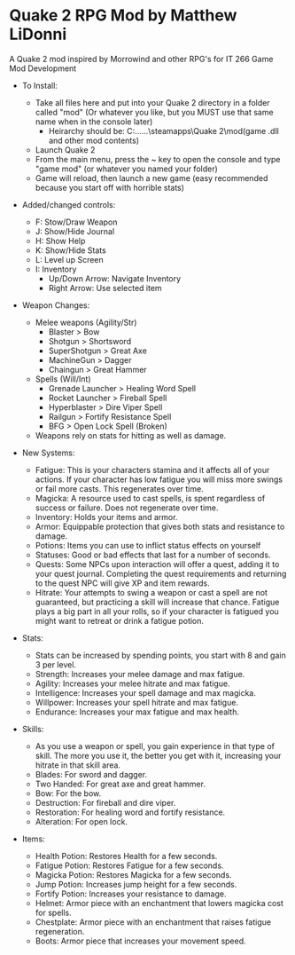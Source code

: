 # Quake 2 RPG Mod by Matthew LiDonni
A Quake 2 mod inspired by Morrowind and other RPG's for IT 266 Game Mod Development

- To Install:
    - Take all files here and put into your Quake 2 directory in a folder called "mod" (Or whatever you like, but you MUST use that same name when in the console later)
        - Heirarchy should be: C:\...\...\steamapps\Quake 2\mod\(game .dll and other mod contents)
    - Launch Quake 2
    - From the main menu, press the ~ key to open the console and type "game mod" (or whatever you named your folder)
    - Game will reload, then launch a new game (easy recommended because you start off with horrible stats)

- Added/changed controls:
    - F: Stow/Draw Weapon
    - J: Show/Hide Journal
    - H: Show Help
    - K: Show/Hide Stats
    - L: Level up Screen
    - I: Inventory
        - Up/Down Arrow: Navigate Inventory
        - Right Arrow: Use selected item

- Weapon Changes:
    - Melee weapons (Agility/Str)
        - Blaster > Bow
        - Shotgun > Shortsword
        - SuperShotgun > Great Axe
        - MachineGun > Dagger
        - Chaingun > Great Hammer
    - Spells (Will/Int)
        - Grenade Launcher > Healing Word Spell
        - Rocket Launcher > Fireball Spell
        - Hyperblaster > Dire Viper Spell
        - Railgun > Fortify Resistance Spell
        - BFG > Open Lock Spell (Broken)
    - Weapons rely on stats for hitting as well as damage.

- New Systems:
    - Fatigue: This is your characters stamina and it affects all of your actions. If your character has low fatigue you will miss more swings or fail more casts. This regenerates over time.
    - Magicka: A resource used to cast spells, is spent regardless of success or failure. Does not regenerate over time.
    - Inventory: Holds your items and armor.
    - Armor: Equippable protection that gives both stats and resistance to damage.
    - Potions: Items you can use to inflict status effects on yourself
    - Statuses: Good or bad effects that last for a number of seconds.
    - Quests: Some NPCs upon interaction will offer a quest, adding it to your quest journal. Completing the quest requirements and returning to the quest NPC will give XP and item rewards.
    - Hitrate: Your attempts to swing a weapon or cast a spell are not guaranteed, but practicing a skill will increase that chance. Fatigue plays a big part in all your rolls, so if your character is fatigued you might want to retreat or drink a fatigue potion.

- Stats:
    - Stats can be increased by spending points, you start with 8 and gain 3 per level.
    - Strength: Increases your melee damage and max fatigue.
    - Agility: Increases your melee hitrate and max fatigue.
    - Intelligence: Increases your spell damage and max magicka.
    - Willpower: Increases your spell hitrate and max fatigue.
    - Endurance: Increases your max fatigue and max health.

- Skills:
    - As you use a weapon or spell, you gain experience in that type of skill. The more you use it, the better you get with it, increasing your hitrate in that skill area.
    - Blades: For sword and dagger.
    - Two Handed: For great axe and great hammer.
    - Bow: For the bow.
    - Destruction: For fireball and dire viper.
    - Restoration: For healing word and fortify resistance.
    - Alteration: For open lock.

- Items:
    - Health Potion: Restores Health for a few seconds.
    - Fatigue Potion: Restores Fatigue for a few seconds.
    - Magicka Potion: Restores Magicka for a few seconds.
    - Jump Potion: Increases jump height for a few seconds.
    - Fortify Potion: Increases your resistance to damage.
    - Helmet: Armor piece with an enchantment that lowers magicka cost for spells.
    - Chestplate: Armor piece with an enchantment that raises fatigue regeneration.
    - Boots: Armor piece that increases your movement speed.
